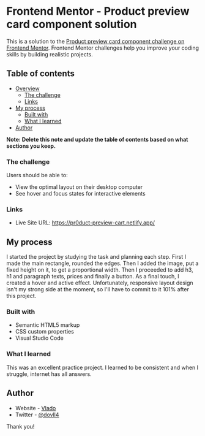 # Frontend Mentor - Product preview card component solution

This is a solution to the [Product preview card component challenge on Frontend Mentor](https://www.frontendmentor.io/challenges/product-preview-card-component-GO7UmttRfa). Frontend Mentor challenges help you improve your coding skills by building realistic projects. 

## Table of contents

- [Overview](#overview)
  - [The challenge](#the-challenge)
  - [Links](#links)
- [My process](#my-process)
  - [Built with](#built-with)
  - [What I learned](#what-i-learned)
- [Author](#author)

**Note: Delete this note and update the table of contents based on what sections you keep.**

### The challenge

Users should be able to:

- View the optimal layout on their desktop computer
- See hover and focus states for interactive elements

### Links

- Live Site URL: https://pr0duct-preview-cart.netlify.app/

## My process

I started the project by studying the task and planning each step. First I made the main rectangle, rounded the edges. Then I added the image, put a fixed height on it, to get a proportional width. Then I proceeded to add h3, h1 and paragraph texts, prices and finally a button. As a final touch, I created a hover and active effect. Unfortunately, responsive layout design isn't my strong side at the moment, so I'll have to commit to it 101% after this project.

### Built with

- Semantic HTML5 markup
- CSS custom properties
- Visual Studio Code

### What I learned

This was an excellent practice project. I learned to be consistent and when I struggle, internet has all answers. 

## Author

- Website - [Vlado](https://dovla.me)
- Twitter - [@dovll4](https://www.twitter.com/dovll4)

Thank you!
